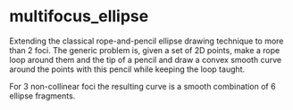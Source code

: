 # multifocus_ellipse

Extending the classical rope-and-pencil ellipse drawing technique to more than 2 foci.
The generic problem is, given a set of 2D points, make a rope loop around them and the tip of a pencil
and draw a convex smooth curve around the points with this pencil while keeping the loop taught.

For 3 non-collinear foci the resulting curve is a smooth combination of 6 ellipse fragments.
